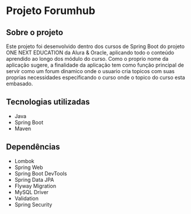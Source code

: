# Projeto Forumhub

## Sobre o projeto
Este projeto foi desenvolvido dentro dos cursos de Spring Boot do projeto ONE NEXT EDUCATION da Alura & Oracle, aplicando todo o conteúdo aprendido ao longo dos módulo do curso.
Como o proprio nome da aplicação sugere, a finalidade da aplicação tem como função principal de servir como um forum dinamico onde o usuario cria topicos com suas proprias necessidades especificando o curso onde o topico do curso esta embasado.

## Tecnologias utilizadas
- Java
- Spring Boot
- Maven

## Dependências
- Lombok
- Spring Web
- Spring Boot DevTools
- Spring Data JPA
- Flyway Migration
- MySQL Driver
- Validation
- Spring Security

